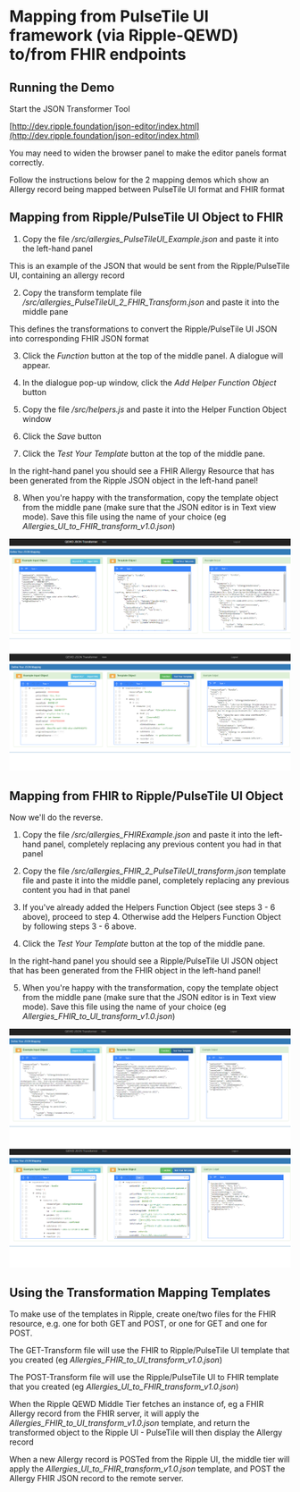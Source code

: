 # Mapping from PulseTile UI framework (via Ripple-QEWD) to/from FHIR endpoints

## Running the Demo

Start the JSON Transformer Tool

[http://dev.ripple.foundation/json-editor/index.html](http://dev.ripple.foundation/json-editor/index.html)

You may need to widen the browser panel to make the editor panels format correctly.

Follow the instructions below for the 2 mapping demos which show an Allergy record being
mapped between PulseTile UI format and FHIR format


## Mapping from Ripple/PulseTile UI Object to FHIR

1) Copy the file */src/allergies_PulseTileUI_Example.json* and paste it into the left-hand panel

This is an example of the JSON that would be sent from the Ripple/PulseTile UI, containing an
allergy record

2) Copy the transform template file */src/allergies_PulseTileUI_2_FHIR_Transform.json* and paste it into the middle pane

This defines the transformations to convert the Ripple/PulseTile UI JSON into corresponding FHIR JSON format

3) Click the *Function* button at the top of the middle panel.  A dialogue will appear.

4) In the dialogue pop-up window, click the *Add Helper Function Object* button

5) Copy the file */src/helpers.js* and paste it into the Helper Function Object window

6) Click the *Save* button

7) Click the *Test Your Template* button at the top of the middle pane.

In the right-hand panel you should see a FHIR Allergy Resource that has been generated from the
Ripple JSON object in the left-hand panel!

8) When you're happy with the transformation, copy the template object from the middle pane (make sure
that the JSON editor is in Text view mode).  Save this file using the name of your choice (eg
*Allergies_UI_to_FHIR_transform_v1.0.json*)


![UI2FHIR](https://github.com/RippleOSI/Ripple-FHIR/blob/master/FHIR-Ripple_Mapping/img/UI2FHIRtransform.PNG "UI 2 FHIR View")
![UI2FHIR Tree View](https://github.com/RippleOSI/Ripple-FHIR/blob/master/FHIR-Ripple_Mapping/img/UI2FHIRtransform_treeView.PNG "UI 2 FHIR Tree View")

## Mapping from FHIR to Ripple/PulseTile UI Object

Now we'll do the reverse.

1) Copy the file */src/allergies_FHIRExample.json* and paste it into the left-hand panel, completely
replacing any previous content you had in that panel

2) Copy the file */src/allergies_FHIR_2_PulseTileUI_transform.json* template file and paste it into the middle panel,
completely replacing any previous content you had in that panel

3) If you've already added the Helpers Function Object (see steps 3 - 6 above), proceed to step 4.  Otherwise
add the Helpers Function Object by following steps 3 - 6 above.

4) Click the *Test Your Template* button at the top of the middle pane.

In the right-hand panel you should see a Ripple/PulseTile UI JSON object that has been generated from the
FHIR object in the left-hand panel!

5) When you're happy with the transformation, copy the template object from the middle pane (make sure
that the JSON editor is in Text view mode).  Save this file using the name of your choice (eg
*Allergies_FHIR_to_UI_transform_v1.0.json*)

![FHIR 2 UI View](https://github.com/RippleOSI/Ripple-FHIR/blob/master/FHIR-Ripple_Mapping/img/FHIR2UItransform.PNG "FHIR 2 UI View")
![FHIR 2 UI Tree View](https://github.com/RippleOSI/Ripple-FHIR/blob/master/FHIR-Ripple_Mapping/img/FHIR2UItransform_treeview.PNG "FHIR 2 UI Tree View")
   
## Using the Transformation Mapping Templates

To make use of the templates in Ripple, create one/two files for the FHIR resource, e.g. one for both GET and POST, or one for GET and one for POST.

The GET-Transform file will use the FHIR to Ripple/PulseTile UI template that you created (eg *Allergies_FHIR_to_UI_transform_v1.0.json*)

The POST-Transform file will use the Ripple/PulseTile UI to FHIR template that you created (eg *Allergies_UI_to_FHIR_transform_v1.0.json*)

When the Ripple QEWD Middle Tier fetches an instance of, eg a FHIR Allergy record from the FHIR server, 
it will apply the *Allergies_FHIR_to_UI_transform_v1.0.json* template, and return the transformed object to 
the Ripple UI - PulseTile will then display the Allergy record

When a new Allergy record is POSTed from the Ripple UI, the middle tier will apply the
*Allergies_UI_to_FHIR_transform_v1.0.json* template, and POST the Allergy FHIR JSON record to the remote server.



